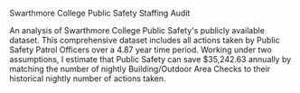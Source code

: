 Swarthmore College Public Safety Staffing Audit

An analysis of Swarthmore College Public Safety's publicly available dataset. This comprehensive dataset includes all actions taken by Public Safety Patrol Officers over a 4.87 year time period. Working under two assumptions, I estimate that Public Safety can save $35,242.63 annually by matching the number of nightly Building/Outdoor Area Checks to their historical nightly number of actions taken.
